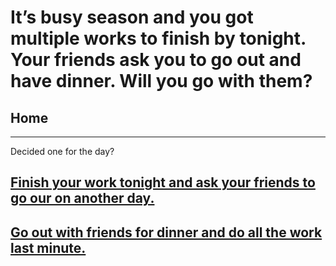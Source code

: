 # It’s busy season and you got multiple works to finish by tonight. Your friends ask you to go out and have dinner. Will you go with them?
## Home
---
Decided one for the day?

## [Finish your work tonight and ask your friends to go our on another day.](choice1/scene1.md)
## [Go out with friends for dinner and do all the work last minute.](choice2/scene2.md)
